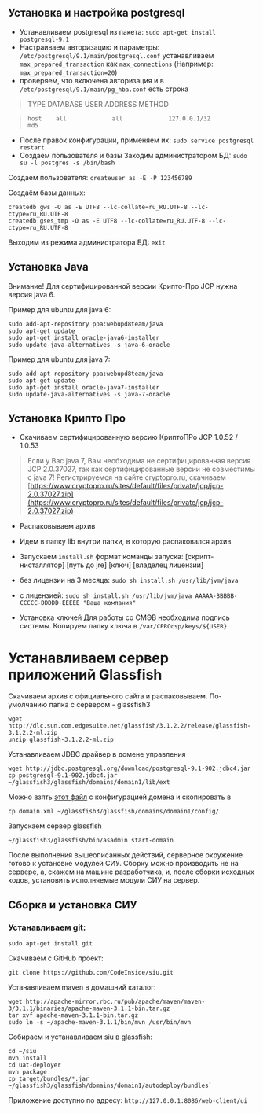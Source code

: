 ## Установка и настройка postgresql
* Устанавливаем postgresql из пакета: `sudo apt-get install postgresql-9.1`
* Настраиваем авторизацию и параметры:
`/etc/postgresql/9.1/main/postgresql.conf` устанавливаем `max_prepared_transaction` как `max_connections` (Например: `max_prepared_transaction=20`)
* проверяем, что включена авторизация и в `/etc/postgresql/9.1/main/pg_hba.conf` есть строка

> TYPE  DATABASE        USER            ADDRESS                 METHOD

>     host    all             all             127.0.0.1/32            md5


* После правок конфигурации,  применяем их:
`sudo service postgresql restart`
* Создаем пользователя и базы
Заходим администратором БД: `sudo su -l postgres -s /bin/bash`

Создаем пользователя: `createuser as -E -P 123456789`

Создаём базы данных:

    createdb gws -O as -E UTF8 --lc-collate=ru_RU.UTF-8 --lc-ctype=ru_RU.UTF-8
    createdb gses_tmp -O as -E UTF8 --lc-collate=ru_RU.UTF-8 --lc-ctype=ru_RU.UTF-8

Выходим из режима администратора БД: `exit`


## Установка Java
Внимание! Для сертифицированной версии Крипто-Про JCP нужна версия java 6. 

Пример для ubuntu для java 6:

    sudo add-apt-repository ppa:webupd8team/java
    sudo apt-get update
    sudo apt-get install oracle-java6-installer
    sudo update-java-alternatives -s java-6-oracle

Пример для ubuntu для java 7:

    sudo add-apt-repository ppa:webupd8team/java
    sudo apt-get update
    sudo apt-get install oracle-java7-installer
    sudo update-java-alternatives -s java-7-oracle

## Установка Крипто Про
* Скачиваем сертифицированную версию КриптоПРо JCP 1.0.52 / 1.0.53

> Если у Вас java 7, Вам необходима не сертифицированная версия JCP 2.0.37027, так как сертифицированные версии не совместимы с java 7!
> Регистрируемся на сайте cryptopro.ru, скачиваем [https://www.cryptopro.ru/sites/default/files/private/jcp/jcp-2.0.37027.zip](https://www.cryptopro.ru/sites/default/files/private/jcp/jcp-2.0.37027.zip)

* Распаковываем архив
* Идем в папку lib внутри папки, в которую распаковался архив
* Запускаем `install.sh`
формат команды запуска: [скрипт-нисталлятор] [путь до jre] [ключ] [владелец лицензии]

 * без лицензии на 3 месяца:
`sudo sh install.sh /usr/lib/jvm/java`

 * с лицензией:
`sudo sh install.sh /usr/lib/jvm/java AAAAA-BBBBB-CCCCC-DDDDD-EEEEE "Ваша компания"`

* Установка ключей
Для работы со СМЭВ необходима подпись системы.
Копируем папку ключа в `/var/CPROcsp/keys/${USER}`


# Устанавливаем сервер приложений Glassfish 
Скачиваем архив с официального сайта и распаковываем. По-умолчанию папка c сервером - glassfish3

    wget http://dlc.sun.com.edgesuite.net/glassfish/3.1.2.2/release/glassfish-3.1.2.2-ml.zip
    unzip glassfish-3.1.2.2-ml.zip

Устанавливаем JDBC драйвер в домене управления

    wget http://jdbc.postgresql.org/download/postgresql-9.1-902.jdbc4.jar
    cp postgresql-9.1-902.jdbc4.jar ~/glassfish3/glassfish/domains/domain1/lib/ext

Можно взять [этот файл](https://github.com/CodeInside/siu/blob/master/domain.xml) с конфигурацией домена и скопировать в 

`cp domain.xml ~/glassfish3/glassfish/domains/domain1/config/`

Запускаем сервер glassfish 

`~/glassfish3/glassfish/bin/asadmin start-domain`

После выполнения вышеописанных действий, серверное окружение готово к установке модулей СИУ. Сборку можно производить не на сервере, а, скажем на машине разработчика, и, после сборки исходных кодов, установить исполняемые модули СИУ на сервер.

## Сборка и установка СИУ

### Устанавливаем git:

`sudo apt-get install git`

Скачиваем с GitHub проект:

`git clone https://github.com/CodeInside/siu.git`

Устанавливаем maven в домашний каталог:

    wget http://apache-mirror.rbc.ru/pub/apache/maven/maven-3/3.1.1/binaries/apache-maven-3.1.1-bin.tar.gz
    tar xvf apache-maven-3.1.1-bin.tar.gz
    sudo ln -s ~/apache-maven-3.1.1/bin/mvn /usr/bin/mvn

Собираем и устанавливаем siu в glassfish:
   
    cd ~/siu 
    mvn install 
    cd uat-deployer
    mvn package
    cp target/bundles/*.jar ~/glassfish3/glassfish/domains/domain1/autodeploy/bundles`

Приложение доступно по адресу: `http://127.0.0.1:8086/web-client/ui`